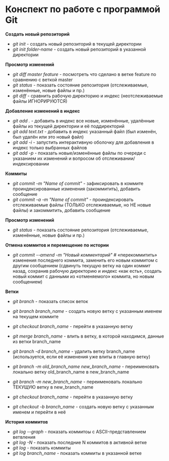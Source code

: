 # Конспект по работе с программой Git

**Создать новый репозиторий**
* *git init* - создать новый репозиторий в текущей директории
* *git init folder-name* - создать новый репозиторий в указанной директории

**Просмотр изменений**
* *git diff master feature* - посмотреть что сделано в ветке feature по сравнению с веткой master
* *git status* - показать состояние репозитория (отслеживаемые, изменённые, новые файлы и пр.)
* *git diff* - сравнить рабочую директорию и индекс (неотслеживаемые файлы ИГНОРИРУЮТСЯ)

**Добавление изменений в индекс**
* *git add .* - добавить в индекс все новые, изменённые, удалённые файлы из текущей директории и её поддиректорий
* *git add text.txt* - добавить в индекс указанный файл (был изменён, был удалён или это новый файл)
* *git add -i* - запустить интерактивную оболочку для добавления в индекс только выбранных файлов
* *git add -p* - показать новые/изменённые файлы по очереди с указанием их изменений и вопросом об отслеживании/индексировании

**Коммиты**
* *git commit -m "Name of commit"* - зафиксировать в коммите проиндексированные изменения (закоммитить), добавить сообщение
* *git commit -a -m "Name of commit"* - проиндексировать отслеживаемые файлы (ТОЛЬКО отслеживаемые, но НЕ новые файлы) и закоммитить, добавить сообщение

**Просмотр изменений**
* *git status* - показать состояние репозитория (отслеживаемые, изменённые, новые файлы и пр.)

**Отмена коммитов и перемещение по истории**
* *git commit --amend -m "Новый комментарий"*  # «перекоммитить» изменения последнего коммита, заменить его новым коммитом с другим сообщением (сдвинуть текущую ветку на один коммит назад, сохранив рабочую директорию и индекс «как есть», создать новый коммит с данными из «отменяемого» коммита, но новым сообщением)

**Ветки**
* *git branch* - показать список веток
* *git branch branch_name* - создать новую ветку с указанным именем на текущем коммите
* *git checkout branch_name* - перейти в указанную ветку
* *git merge branch_name* - влить в ветку, в которой находимся, данные из ветки branch_name
* *git branch -d branch_name* - удалить ветку branch_name (используется, если её изменения уже влиты в главную ветку)
* *git branch -m old_branch_name new_branch_name* - переименовать локально ветку old_branch_name в new_branch_name
* *git branch -m new_branch_name* - переименовать локально ТЕКУЩУЮ ветку в new_branch_name

* *git checkout branch_name* - перейти в указанную ветку
* *git checkout -b branch_name* - создать новую ветку с указанным именем и перейти в неё

**История коммитов**
* *git log --graph* - показать коммитоы с ASCII-представлением ветвления
* *git log -N* - показать последние N коммитов в активной ветке
* *git log* - показать коммиты
* *git log branch_name* - показать коммиты в указанной ветке